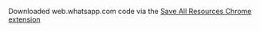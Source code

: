 Downloaded web.whatsapp.com code via the [Save All Resources  Chrome extension](https://chromewebstore.google.com/detail/save-all-resources/abpdnfjocnmdomablahdcfnoggeeiedb)
